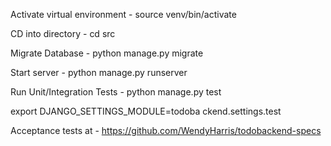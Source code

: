 Activate virtual environment - source venv/bin/activate 

CD into directory - cd src 

Migrate Database - python manage.py migrate 

Start server - python manage.py runserver 

Run Unit/Integration Tests - python manage.py test 

export DJANGO_SETTINGS_MODULE=todoba
ckend.settings.test

Acceptance tests at - https://github.com/WendyHarris/todobackend-specs 

